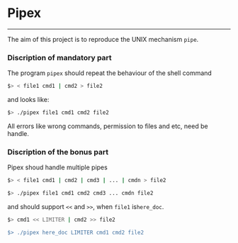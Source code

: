 # Pipex
***
The aim of this project is to reproduce the UNIX mechanism `pipe`.

### Discription of mandatory part
The program `pipex` should repeat the behaviour of the shell command
```bash
$> < file1 cmd1 | cmd2 > file2
```
and looks like:
```bash
$> ./pipex file1 cmd1 cmd2 file2
```
All errors like wrong commands,  permission to files and etc, need be handle.
### Discription of the bonus part
Pipex shoud handle multiple pipes
```bash
$> < file1 cmd1 | cmd2 | cmd3 | ... | cmdn > file2

$> ./pipex file1 cmd1 cmd2 cmd3 ... cmdn file2
```
and should support `<<` and `>>`, when `file1` is`here_doc`.
```bash
$> cmd1 << LIMITER | cmd2 >> file2

$> ./pipex here_doc LIMITER cmd1 cmd2 file2
```
